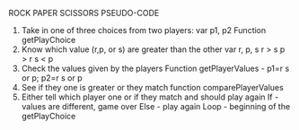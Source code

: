 ROCK PAPER SCISSORS PSEUDO-CODE
1. Take in one of three choices from two players: 
var p1, p2
Function getPlayChoice
2. Know which value (r,p, or s) are greater than the other
var r, p, s
r > s
p > r
s < p
3. Check the values given by the players
Function getPlayerValues - p1=r s or p; p2=r s or p
4. See if they one is greater or they match
function comparePlayerValues
5. Either tell which player one or if they match and should play again
If - values are different, game over
Else - play again
Loop - beginning of the getPlayChoice

